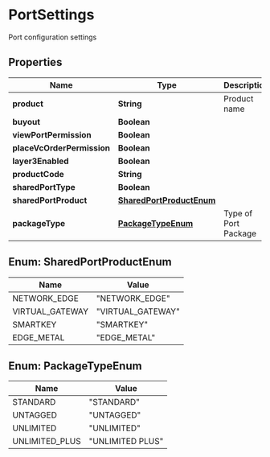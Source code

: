 

# PortSettings

Port configuration settings

## Properties

| Name | Type | Description | Notes |
|------------ | ------------- | ------------- | -------------|
|**product** | **String** | Product name |  [optional] |
|**buyout** | **Boolean** |  |  [optional] |
|**viewPortPermission** | **Boolean** |  |  [optional] |
|**placeVcOrderPermission** | **Boolean** |  |  [optional] |
|**layer3Enabled** | **Boolean** |  |  [optional] |
|**productCode** | **String** |  |  [optional] |
|**sharedPortType** | **Boolean** |  |  [optional] |
|**sharedPortProduct** | [**SharedPortProductEnum**](#SharedPortProductEnum) |  |  [optional] |
|**packageType** | [**PackageTypeEnum**](#PackageTypeEnum) | Type of Port Package |  [optional] |



## Enum: SharedPortProductEnum

| Name | Value |
|---- | -----|
| NETWORK_EDGE | &quot;NETWORK_EDGE&quot; |
| VIRTUAL_GATEWAY | &quot;VIRTUAL_GATEWAY&quot; |
| SMARTKEY | &quot;SMARTKEY&quot; |
| EDGE_METAL | &quot;EDGE_METAL&quot; |



## Enum: PackageTypeEnum

| Name | Value |
|---- | -----|
| STANDARD | &quot;STANDARD&quot; |
| UNTAGGED | &quot;UNTAGGED&quot; |
| UNLIMITED | &quot;UNLIMITED&quot; |
| UNLIMITED_PLUS | &quot;UNLIMITED PLUS&quot; |




